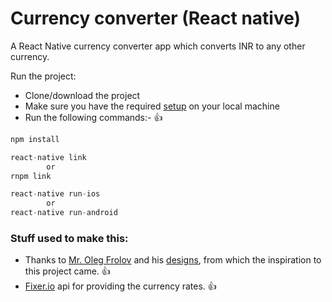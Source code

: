 # Currency converter (React native)

A React Native currency converter app which converts INR to any other currency.

Run the project:

 * Clone/download the project
 * Make sure you have the required [setup](https://facebook.github.io/react-native/docs/getting-started.html) on your local machine
 * Run the following commands:- :+1:

```javascript
npm install

react-native link
		or
rnpm link

react-native run-ios
		or
react-native run-android
```

### Stuff used to make this:

 *  Thanks to [Mr. Oleg Frolov](https://www.uplabs.com/volorf) and his [designs](https://www.uplabs.com/posts/currency-converter-3a92be3e-0024-46c3-88ea-21f9efab0ab4), from which
the inspiration to this project came. :+1:
 * [Fixer.io](http://fixer.io/) api for providing the currency rates. :+1:
